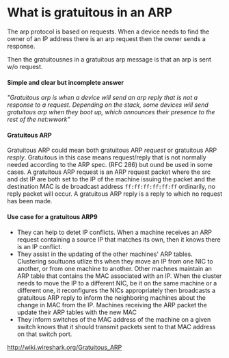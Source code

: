# What is gratuitous in an ARP


The arp protocol is based on requests. When a device needs to find the owner
of an IP address there is an arp request then the owner sends a response. 

Then the gratuitousnes in a gratuitous arp message is that an arp is sent w/o
request.

#### Simple and clear but incomplete answer
_"Gratuitous arp is when a device will send an arp reply that is not a response
to a request. Depending on the stack, some devices will send gratuitous arp
when they boot up, which announces their presence to the rest of the net:wwork"_


#### Gratuitous ARP

Gratuitous ARP could mean both gratuitous ARP _request_ or gratuitous ARP
_resply_. Gratuitous in this case means request/reply that is not normally
needed according to the ARP spec. (RFC 286) but ound be used in some cases.
A gratuitous ARP request is an ARP request packet where the src and dst IP
are both set to the IP of the machine issuing the packet and the destination
MAC is de broadcast address `ff:ff:ff:ff:ff:ff` ordinarily, no reply packet
will occur. A gratuitous ARP reply is a reply to which no request has been made.


#### Use case for a gratuitous ARP9

* They can help to detet IP conflicts. When a machine receives an ARP request
containing a source IP that matches its own, then it knows there is an IP 
conflict.
* They assist in the updating of the other machines' ARP tables. Clustering
soultuons utlize ths when they move an IP from one NIC  to another, or from
one machine to another. Other machnes maintain an ARP table that contains
the MAC associated with an IP. When the cluster needs to move the IP to a 
different NIC, be it on the same machine or a different one, it reconfigures
the NICs appropriately then broadcasts a gratuitous ARP reply to inform
the neighboring machines about the change in MAC from the IP. Machines 
receiving the ARP packet the update their ARP tables with the new MAC
* They inform switches of the MAC address of the machine on a given switch
knows that it should transmit packets sent to that MAC address on that 
switch port.

http://wiki.wireshark.org/Gratuitous_ARP
